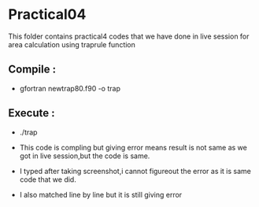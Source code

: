# Practical04

This folder contains practical4 codes that we have done in live session for area calculation using traprule function
## Compile :
*  gfortran newtrap80.f90 -o trap
## Execute :

* ./trap

*  This code is compling but giving error means result is not same as we got in live session,but the code is same.
*  I typed after taking screenshot,i cannot figureout the error as it is same code that we did.
*  I also matched line by line but it is still giving error
